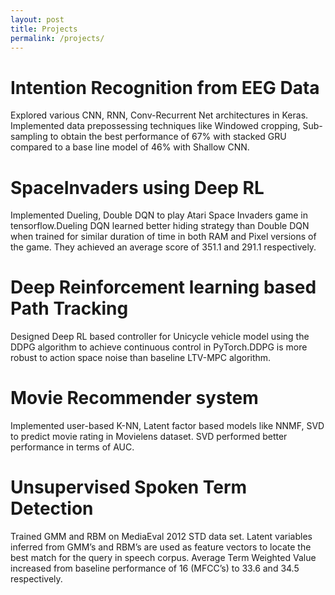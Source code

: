 ```yaml
---
layout: post
title: Projects
permalink: /projects/
---
```


# Intention Recognition from EEG Data
Explored various CNN, RNN, Conv-Recurrent Net architectures in Keras. Implemented data prepossessing techniques like Windowed cropping, Sub-sampling to obtain the best performance of 67% with stacked GRU compared to a base line model of 46% with Shallow CNN.

# SpaceInvaders using Deep RL
Implemented Dueling, Double DQN to play Atari Space Invaders game in tensorflow.Dueling DQN learned better hiding strategy than Double DQN when trained for similar duration of time in both RAM and Pixel versions of the game. They achieved an average score of 351.1 and 291.1 respectively.

# Deep Reinforcement learning based Path Tracking
Designed Deep RL based controller for Unicycle vehicle model using the DDPG algorithm to achieve continuous control in PyTorch.DDPG is more robust to action space noise than baseline LTV-MPC algorithm.

# Movie Recommender system
Implemented user-based K-NN, Latent factor based models like NNMF, SVD to predict movie rating in Movielens dataset. SVD performed better performance in terms of AUC.

# Unsupervised Spoken Term Detection
Trained GMM and RBM on MediaEval 2012 STD data set. Latent variables inferred from GMM’s and RBM’s are used as feature vectors to locate the best match for the query in speech corpus. Average Term Weighted Value increased from baseline performance of 16 (MFCC’s) to 33.6 and 34.5 respectively.
